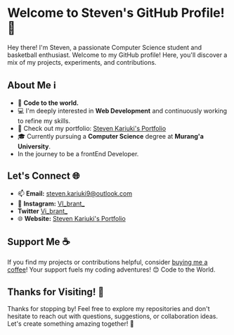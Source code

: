 # Welcome to Steven's GitHub Profile! 👋

Hey there! I'm Steven, a passionate Computer Science student and basketball enthusiast. Welcome to my GitHub profile! Here, you'll discover a mix of my projects, experiments, and contributions.

## About Me ℹ️

- 🌟 **Code to the world.**
- 💻 I'm deeply interested in **Web Development** and continuously working to refine my skills.
- 🚀 Check out my portfolio: [Steven Kariuki's Portfolio](https://stevenkariuki.github.io/mysite/)
- 🎓 Currently pursuing a **Computer Science** degree at **Murang'a University**.
-    In the journey to be a frontEnd Developer.

## Let's Connect 🌐

- 📫 **Email:** [steven.kariuki9@outlook.com](mailto:steven.kariuki9@outlook.com)
- 💬 **Instagram:** [VI_brant_](https://instagram.com/VI_brant_)
- **Twitter** [Vi_brant_](.com/Vi_brant_)
- 🌐 **Website:** [Steven Kariuki's Portfolio](https://stevenkariuki.github.io/mysite/)

## Support Me ☕ 

If you find my projects or contributions helpful, consider [buying me a coffee](#)! Your support fuels my coding adventures! 😊
Code to the World.
## Thanks for Visiting! 🙌

Thanks for stopping by! Feel free to explore my repositories and don't hesitate to reach out with questions, suggestions, or collaboration ideas. Let's create something amazing together! 🚀

